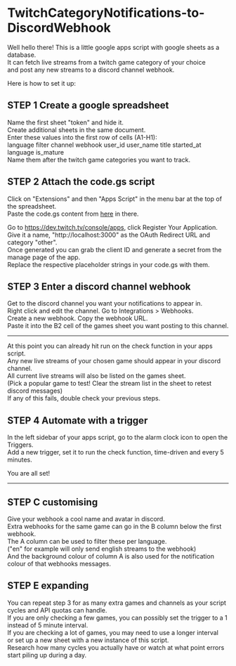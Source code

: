 # TwitchCategoryNotifications-to-DiscordWebhook

Well hello there! This is a little google apps script with google sheets as a database.  
It can fetch live streams from a twitch game category of your choice  
and post any new streams to a discord channel webhook.

Here is how to set it up:

## STEP 1 Create a google spreadsheet
Name the first sheet "token" and hide it.  
Create additional sheets in the same document.  
Enter these values into the first row of cells (A1-H1):  
language filter	channel webhook	user_id	user_name	title	started_at	language	is_mature  
Name them after the twitch game categories you want to track.

## STEP 2 Attach the code.gs script
Click on "Extensions" and then "Apps Script" in the menu bar at the top of the spreadsheet.  
Paste the code.gs content from [here](../master/code.gs) in there.  


Go to https://dev.twitch.tv/console/apps, click Register Your Application.  
Give it a name, "http://localhost:3000" as the OAuth Redirect URL and category "other".  
Once generated you can grab the client ID and generate a secret from the manage page of the app.  
Replace the respective placeholder strings in your code.gs with them.

## STEP 3 Enter a discord channel webhook
Get to the discord channel you want your notifications to appear in.  
Right click and edit the channel. Go to Integrations > Webhooks.  
Create a new webhook. Copy the webhook URL.  
Paste it into the B2 cell of the games sheet you want posting to this channel.

---

At this point you can already hit run on the check function in your apps script.  
Any new live streams of your chosen game should appear in your discord channel.  
All current live streams will also be listed on the games sheet.  
(Pick a popular game to test! Clear the stream list in the sheet to retest discord messages)  
If any of this fails, double check your previous steps.

## STEP 4 Automate with a trigger
In the left sidebar of your apps script, go to the alarm clock icon to open the Triggers.  
Add a new trigger, set it to run the check function, time-driven and every 5 minutes.

You are all set!

---

## STEP C customising
Give your webhook a cool name and avatar in discord.  
Extra webhooks for the same game can go in the B column below the first webhook.  
The A column can be used to filter these per language.  
("en" for example will only send english streams to the webhook)  
And the background colour of column A is also used for the notification colour of that webhooks messages.

## STEP E expanding
You can repeat step 3 for as many extra games and channels as your script cycles and API quotas can handle.  
If you are only checking a few games, you can possibly set the trigger to a 1 instead of 5 minute interval.  
If you are checking a lot of games, you may need to use a longer interval  
or set up a new sheet with a new instance of this script.  
Research how many cycles you actually have or watch at what point errors start piling up during a day.
